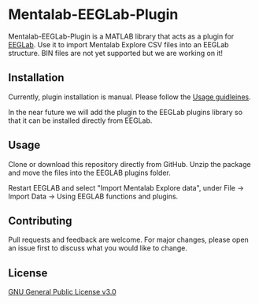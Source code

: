 # Mentalab-EEGLab-Plugin

Mentalab-EEGLab-Plugin is a MATLAB library that acts as a plugin for [EEGLab](https://sccn.ucsd.edu/eeglab/index.php). Use it to import Mentalab Explore CSV files into an EEGLab structure.
BIN files are not yet supported but we are working on it!

## Installation

Currently, plugin installation is manual. Please follow the [Usage guidleines](#usage).

In the near future we will add the plugin to the EEGLab plugins library so that it can be installed directly from EEGLab.

## <a name="usage"></a> Usage

Clone or download this repository directly from GitHub. Unzip the package and move the files into the EEGLAB plugins folder.

Restart EEGLAB and select "Import Mentalab Explore data", under File -> Import Data -> Using EEGLAB functions and plugins.

## Contributing
Pull requests and feedback are welcome. For major changes, please open an issue first to discuss what you would like to change.

## License
[GNU General Public License v3.0](https://github.com/Nujanauss/Mentalab-EEGLab-Plugin/blob/master/LICENSE)

